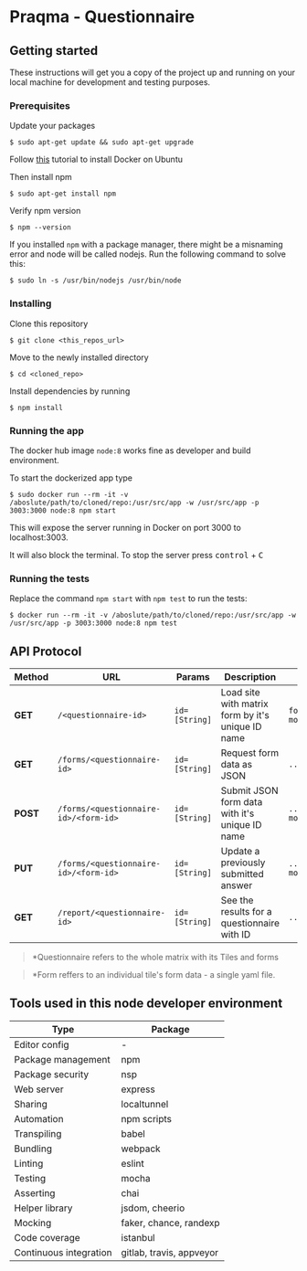 # Praqma - Questionnaire

## Getting started
These instructions will get you a copy of the project up and running on your local machine for development and testing purposes.

### Prerequisites

Update your packages
```shell
$ sudo apt-get update && sudo apt-get upgrade
```

Follow [this](https://www.digitalocean.com/community/tutorials/how-to-install-and-use-docker-on-ubuntu-16-04) tutorial to install Docker on Ubuntu


Then install npm
```shell
$ sudo apt-get install npm
```

Verify npm version
```shell
$ npm --version
```
If you installed `npm` with a package manager, there might be a misnaming error and node will be called nodejs. 
Run the following command to solve this:
```shell
$ sudo ln -s /usr/bin/nodejs /usr/bin/node
```

### Installing
Clone this repository
```shell
$ git clone <this_repos_url>
```

Move to the newly installed directory
```shell
$ cd <cloned_repo>
```

Install dependencies by running
```shell
$ npm install
```

### Running the app
The docker hub image `node:8` works fine as developer and build environment.

To start the dockerized app type
```shell
$ sudo docker run --rm -it -v /aboslute/path/to/cloned/repo:/usr/src/app -w /usr/src/app -p 3003:3000 node:8 npm start
```
This will expose the server running in Docker on port 3000 to localhost:3003.

It will also block the terminal. To stop the server press <kbd>control</kbd> + <kbd>C</kbd>

### Running the tests
Replace the command `npm start` with `npm test` to run the tests:
```shell
$ docker run --rm -it -v /aboslute/path/to/cloned/repo:/usr/src/app -w /usr/src/app -p 3003:3000 node:8 npm test
```

## API Protocol

|Method|URL|Params|Description|Example|
|---|---|---|---|---|
|**GET**|`/<questionnaire-id>`|`id=[String]`|Load site with matrix form by it's unique ID name|`forms.praqma.com/<maturity-model>`|
|**GET**|`/forms/<questionnaire-id>`|`id=[String]`|Request form data as JSON|`.../forms/<maturity-model>`|
|**POST**|`/forms/<questionnaire-id>/<form-id>`|`id=[String]`|Submit JSON form data with it's unique ID name|`.../forms/<maturity-model>/<automated-builds>`|
|**PUT**|`/forms/<questionnaire-id>/<form-id>`|`id=[String]`|Update a previously submitted answer|`.../forms/<maturity-model>/<automated-builds>`|
|**GET**|`/report/<questionnaire-id>`|`id=[String]`|See the results for a questionnaire with ID|`.../report/<maturity-model>`|

> *Questionnaire refers to the whole matrix with its Tiles and forms

> *Form reffers to an individual tile's form data - a single yaml file.

## Tools used in this node developer environment

|Type|Package|
|---|---|
|Editor config|-|
|Package management|npm|
|Package security|nsp|
|Web server|express|
|Sharing|localtunnel|
|Automation|npm scripts|
|Transpiling|babel|
|Bundling|webpack|
|Linting|eslint|
|Testing|mocha|
|Asserting|chai|
|Helper library|jsdom, cheerio|
|Mocking|faker, chance, randexp|
|Code coverage|istanbul|
|Continuous integration|gitlab, travis, appveyor|
